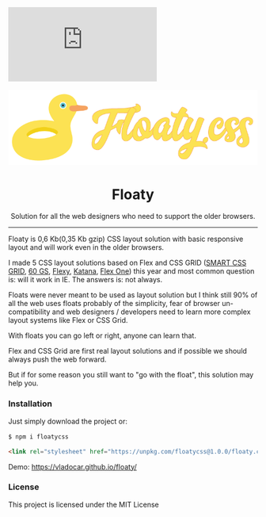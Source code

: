 [![Gzip Size](https://img.badgesize.io/https://unpkg.com/floatycss@1.0.0/floaty.css?compression=gzip)](https://unpkg.com/floatycss@1.0.0/floaty.css)

<p align="center"><img src="logo.png" /></p>

<h1 align="center"> Floaty </h1>

<p align="center"> Solution for all the web designers who need to support the older browsers. </p>

<hr/>

<p> Floaty is 0,6 Kb(0,35 Kb gzip) CSS layout solution with basic responsive layout and will work even in the older browsers. </p>

<p>
I made 5 CSS layout solutions based on Flex and CSS GRID (<a href="https://github.com/vladocar/SMART-CSS-GRID">SMART CSS GRID</a>, <a href="https://github.com/vladocar/60gs">60 GS</a>, <a href="https://github.com/vladocar/flexy">Flexy</a>, <a href="https://github.com/vladocar/Katana">Katana</a>, <a href="https://github.com/vladocar/Flex-One">Flex One</a>)  this year and most common question is: will it work in IE.  
The answers is: not always.</a>
</p>

<p>Floats were never meant to be used as layout solution but I think still 90% of all the web uses floats probably of the simplicity, fear of browser un-compatibility and web designers / developers need to learn more complex layout systems like Flex or CSS Grid.</p>

<p>With floats you can go left or right, anyone can learn that.</p>

<p>Flex and CSS Grid are first real layout solutions and if possible we should always push the web forward.</p>

<p>But if for some reason you still want to "go with the float", this solution may help you. </p>

<h3>Installation </h3>

<p>Just simply download the project or: </p>


```shell
$ npm i floatycss
```

```html
<link rel="stylesheet" href="https://unpkg.com/floatycss@1.0.0/floaty.css">
```

Demo: https://vladocar.github.io/floaty/

<h3>License</h3>

This project is licensed under the MIT License
